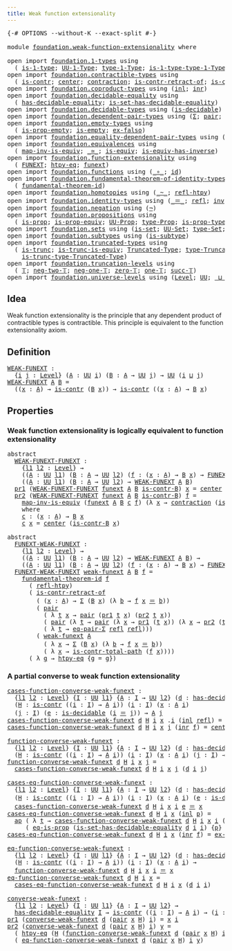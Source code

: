 ```yaml
---
title: Weak function extensionality
---
```


<pre class="Agda"><a id="54" class="Symbol">{-#</a> <a id="58" class="Keyword">OPTIONS</a> <a id="66" class="Pragma">--without-K</a> <a id="78" class="Pragma">--exact-split</a> <a id="92" class="Symbol">#-}</a>

<a id="97" class="Keyword">module</a> <a id="104" href="foundation.weak-function-extensionality.html" class="Module">foundation.weak-function-extensionality</a> <a id="144" class="Keyword">where</a>

<a id="151" class="Keyword">open</a> <a id="156" class="Keyword">import</a> <a id="163" href="foundation.1-types.html" class="Module">foundation.1-types</a> <a id="182" class="Keyword">using</a>
  <a id="190" class="Symbol">(</a> <a id="192" href="foundation-core.1-types.html#807" class="Function">is-1-type</a><a id="201" class="Symbol">;</a> <a id="203" href="foundation-core.1-types.html#873" class="Function">UU-1-Type</a><a id="212" class="Symbol">;</a> <a id="214" href="foundation-core.1-types.html#945" class="Function">type-1-Type</a><a id="225" class="Symbol">;</a> <a id="227" href="foundation-core.1-types.html#1022" class="Function">is-1-type-type-1-Type</a><a id="248" class="Symbol">)</a>
<a id="250" class="Keyword">open</a> <a id="255" class="Keyword">import</a> <a id="262" href="foundation.contractible-types.html" class="Module">foundation.contractible-types</a> <a id="292" class="Keyword">using</a>
  <a id="300" class="Symbol">(</a> <a id="302" href="foundation-core.contractible-types.html#1006" class="Function">is-contr</a><a id="310" class="Symbol">;</a> <a id="312" href="foundation-core.contractible-types.html#1098" class="Function">center</a><a id="318" class="Symbol">;</a> <a id="320" href="foundation-core.contractible-types.html#1438" class="Function">contraction</a><a id="331" class="Symbol">;</a> <a id="333" href="foundation-core.contractible-types.html#2626" class="Function">is-contr-retract-of</a><a id="352" class="Symbol">;</a> <a id="354" href="foundation-core.contractible-types.html#2046" class="Function">is-contr-total-path</a><a id="373" class="Symbol">)</a>
<a id="375" class="Keyword">open</a> <a id="380" class="Keyword">import</a> <a id="387" href="foundation.coproduct-types.html" class="Module">foundation.coproduct-types</a> <a id="414" class="Keyword">using</a> <a id="420" class="Symbol">(</a><a id="421" href="foundation.coproduct-types.html#1250" class="InductiveConstructor">inl</a><a id="424" class="Symbol">;</a> <a id="426" href="foundation.coproduct-types.html#1268" class="InductiveConstructor">inr</a><a id="429" class="Symbol">)</a>
<a id="431" class="Keyword">open</a> <a id="436" class="Keyword">import</a> <a id="443" href="foundation.decidable-equality.html" class="Module">foundation.decidable-equality</a> <a id="473" class="Keyword">using</a>
  <a id="481" class="Symbol">(</a> <a id="483" href="foundation.decidable-equality.html#1796" class="Function">has-decidable-equality</a><a id="505" class="Symbol">;</a> <a id="507" href="foundation.decidable-equality.html#6964" class="Function">is-set-has-decidable-equality</a><a id="536" class="Symbol">)</a>
<a id="538" class="Keyword">open</a> <a id="543" class="Keyword">import</a> <a id="550" href="foundation.decidable-types.html" class="Module">foundation.decidable-types</a> <a id="577" class="Keyword">using</a> <a id="583" class="Symbol">(</a><a id="584" href="foundation.decidable-types.html#1915" class="Function">is-decidable</a><a id="596" class="Symbol">)</a>
<a id="598" class="Keyword">open</a> <a id="603" class="Keyword">import</a> <a id="610" href="foundation.dependent-pair-types.html" class="Module">foundation.dependent-pair-types</a> <a id="642" class="Keyword">using</a> <a id="648" class="Symbol">(</a><a id="649" href="foundation-core.dependent-pair-types.html#515" class="Record">Σ</a><a id="650" class="Symbol">;</a> <a id="652" href="foundation-core.dependent-pair-types.html#588" class="InductiveConstructor">pair</a><a id="656" class="Symbol">;</a> <a id="658" href="foundation-core.dependent-pair-types.html#605" class="Field">pr1</a><a id="661" class="Symbol">;</a> <a id="663" href="foundation-core.dependent-pair-types.html#617" class="Field">pr2</a><a id="666" class="Symbol">)</a>
<a id="668" class="Keyword">open</a> <a id="673" class="Keyword">import</a> <a id="680" href="foundation.empty-types.html" class="Module">foundation.empty-types</a> <a id="703" class="Keyword">using</a>
  <a id="711" class="Symbol">(</a> <a id="713" href="foundation-core.empty-types.html#2377" class="Function">is-prop-empty</a><a id="726" class="Symbol">;</a> <a id="728" href="foundation-core.empty-types.html#1228" class="Function">is-empty</a><a id="736" class="Symbol">;</a> <a id="738" href="foundation-core.empty-types.html#1160" class="Function">ex-falso</a><a id="746" class="Symbol">)</a>
<a id="748" class="Keyword">open</a> <a id="753" class="Keyword">import</a> <a id="760" href="foundation.equality-dependent-pair-types.html" class="Module">foundation.equality-dependent-pair-types</a> <a id="801" class="Keyword">using</a> <a id="807" class="Symbol">(</a><a id="808" href="foundation.equality-dependent-pair-types.html#1481" class="Function">eq-pair-Σ</a><a id="817" class="Symbol">)</a>
<a id="819" class="Keyword">open</a> <a id="824" class="Keyword">import</a> <a id="831" href="foundation.equivalences.html" class="Module">foundation.equivalences</a> <a id="855" class="Keyword">using</a>
  <a id="863" class="Symbol">(</a> <a id="865" href="foundation-core.equivalences.html#4187" class="Function">map-inv-is-equiv</a><a id="881" class="Symbol">;</a> <a id="883" href="foundation-core.equivalences.html#1621" class="Function Operator">_≃_</a><a id="886" class="Symbol">;</a> <a id="888" href="foundation-core.equivalences.html#1556" class="Function">is-equiv</a><a id="896" class="Symbol">;</a> <a id="898" href="foundation-core.equivalences.html#3013" class="Function">is-equiv-has-inverse</a><a id="918" class="Symbol">)</a>
<a id="920" class="Keyword">open</a> <a id="925" class="Keyword">import</a> <a id="932" href="foundation.function-extensionality.html" class="Module">foundation.function-extensionality</a> <a id="967" class="Keyword">using</a>
  <a id="975" class="Symbol">(</a> <a id="977" href="foundation-core.function-extensionality.html#1047" class="Function">FUNEXT</a><a id="983" class="Symbol">;</a> <a id="985" href="foundation-core.function-extensionality.html#965" class="Function">htpy-eq</a><a id="992" class="Symbol">;</a> <a id="994" href="foundation-core.function-extensionality.html#1258" class="Postulate">funext</a><a id="1000" class="Symbol">)</a>
<a id="1002" class="Keyword">open</a> <a id="1007" class="Keyword">import</a> <a id="1014" href="foundation.functions.html" class="Module">foundation.functions</a> <a id="1035" class="Keyword">using</a> <a id="1041" class="Symbol">(</a><a id="1042" href="foundation-core.functions.html#420" class="Function Operator">_∘_</a><a id="1045" class="Symbol">;</a> <a id="1047" href="foundation-core.functions.html#322" class="Function">id</a><a id="1049" class="Symbol">)</a>
<a id="1051" class="Keyword">open</a> <a id="1056" class="Keyword">import</a> <a id="1063" href="foundation.fundamental-theorem-of-identity-types.html" class="Module">foundation.fundamental-theorem-of-identity-types</a> <a id="1112" class="Keyword">using</a>
  <a id="1120" class="Symbol">(</a> <a id="1122" href="foundation-core.fundamental-theorem-of-identity-types.html#1904" class="Function">fundamental-theorem-id</a><a id="1144" class="Symbol">)</a>
<a id="1146" class="Keyword">open</a> <a id="1151" class="Keyword">import</a> <a id="1158" href="foundation.homotopies.html" class="Module">foundation.homotopies</a> <a id="1180" class="Keyword">using</a> <a id="1186" class="Symbol">(</a><a id="1187" href="foundation-core.homotopies.html#627" class="Function Operator">_~_</a><a id="1190" class="Symbol">;</a> <a id="1192" href="foundation-core.homotopies.html#741" class="Function">refl-htpy</a><a id="1201" class="Symbol">)</a>
<a id="1203" class="Keyword">open</a> <a id="1208" class="Keyword">import</a> <a id="1215" href="foundation.identity-types.html" class="Module">foundation.identity-types</a> <a id="1241" class="Keyword">using</a> <a id="1247" class="Symbol">(</a><a id="1248" href="foundation-core.identity-types.html#1865" class="Function Operator">_＝_</a><a id="1251" class="Symbol">;</a> <a id="1253" href="foundation-core.identity-types.html#1820" class="InductiveConstructor">refl</a><a id="1257" class="Symbol">;</a> <a id="1259" href="foundation-core.identity-types.html#2729" class="Function">inv</a><a id="1262" class="Symbol">;</a> <a id="1264" href="foundation-core.identity-types.html#2425" class="Function Operator">_∙_</a><a id="1267" class="Symbol">;</a> <a id="1269" href="foundation-core.identity-types.html#4003" class="Function">ap</a><a id="1271" class="Symbol">)</a>
<a id="1273" class="Keyword">open</a> <a id="1278" class="Keyword">import</a> <a id="1285" href="foundation.negation.html" class="Module">foundation.negation</a> <a id="1305" class="Keyword">using</a> <a id="1311" class="Symbol">(</a><a id="1312" href="foundation-core.negation.html#465" class="Function">¬</a><a id="1313" class="Symbol">)</a>
<a id="1315" class="Keyword">open</a> <a id="1320" class="Keyword">import</a> <a id="1327" href="foundation.propositions.html" class="Module">foundation.propositions</a> <a id="1351" class="Keyword">using</a>
  <a id="1359" class="Symbol">(</a> <a id="1361" href="foundation-core.propositions.html#1309" class="Function">is-prop</a><a id="1368" class="Symbol">;</a> <a id="1370" href="foundation-core.propositions.html#4526" class="Function">is-prop-equiv</a><a id="1383" class="Symbol">;</a> <a id="1385" href="foundation-core.propositions.html#1393" class="Function">UU-Prop</a><a id="1392" class="Symbol">;</a> <a id="1394" href="foundation-core.propositions.html#1495" class="Function">type-Prop</a><a id="1403" class="Symbol">;</a> <a id="1405" href="foundation-core.propositions.html#1562" class="Function">is-prop-type-Prop</a><a id="1422" class="Symbol">;</a> <a id="1424" href="foundation-core.propositions.html#2719" class="Function">eq-is-prop</a><a id="1434" class="Symbol">)</a>
<a id="1436" class="Keyword">open</a> <a id="1441" class="Keyword">import</a> <a id="1448" href="foundation.sets.html" class="Module">foundation.sets</a> <a id="1464" class="Keyword">using</a> <a id="1470" class="Symbol">(</a><a id="1471" href="foundation-core.sets.html#1113" class="Function">is-set</a><a id="1477" class="Symbol">;</a> <a id="1479" href="foundation-core.sets.html#1190" class="Function">UU-Set</a><a id="1485" class="Symbol">;</a> <a id="1487" href="foundation-core.sets.html#1304" class="Function">type-Set</a><a id="1495" class="Symbol">;</a> <a id="1497" href="foundation-core.sets.html#1355" class="Function">is-set-type-Set</a><a id="1512" class="Symbol">)</a>
<a id="1514" class="Keyword">open</a> <a id="1519" class="Keyword">import</a> <a id="1526" href="foundation.subtypes.html" class="Module">foundation.subtypes</a> <a id="1546" class="Keyword">using</a> <a id="1552" class="Symbol">(</a><a id="1553" href="foundation-core.subtypes.html#2142" class="Function">is-subtype</a><a id="1563" class="Symbol">)</a>
<a id="1565" class="Keyword">open</a> <a id="1570" class="Keyword">import</a> <a id="1577" href="foundation.truncated-types.html" class="Module">foundation.truncated-types</a> <a id="1604" class="Keyword">using</a>
  <a id="1612" class="Symbol">(</a> <a id="1614" href="foundation-core.truncated-types.html#1741" class="Function">is-trunc</a><a id="1622" class="Symbol">;</a> <a id="1624" href="foundation-core.truncated-types.html#4146" class="Function">is-trunc-is-equiv</a><a id="1641" class="Symbol">;</a> <a id="1643" href="foundation-core.truncated-types.html#1925" class="Function">Truncated-Type</a><a id="1657" class="Symbol">;</a> <a id="1659" href="foundation-core.truncated-types.html#2060" class="Function">type-Truncated-Type</a><a id="1678" class="Symbol">;</a>
    <a id="1684" href="foundation-core.truncated-types.html#2139" class="Function">is-trunc-type-Truncated-Type</a><a id="1712" class="Symbol">)</a>
<a id="1714" class="Keyword">open</a> <a id="1719" class="Keyword">import</a> <a id="1726" href="foundation.truncation-levels.html" class="Module">foundation.truncation-levels</a> <a id="1755" class="Keyword">using</a>
  <a id="1763" class="Symbol">(</a> <a id="1765" href="foundation-core.truncation-levels.html#395" class="Datatype">𝕋</a><a id="1766" class="Symbol">;</a> <a id="1768" href="foundation-core.truncation-levels.html#416" class="InductiveConstructor">neg-two-𝕋</a><a id="1777" class="Symbol">;</a> <a id="1779" href="foundation-core.truncation-levels.html#448" class="Function">neg-one-𝕋</a><a id="1788" class="Symbol">;</a> <a id="1790" href="foundation-core.truncation-levels.html#492" class="Function">zero-𝕋</a><a id="1796" class="Symbol">;</a> <a id="1798" href="foundation-core.truncation-levels.html#530" class="Function">one-𝕋</a><a id="1803" class="Symbol">;</a> <a id="1805" href="foundation-core.truncation-levels.html#432" class="InductiveConstructor">succ-𝕋</a><a id="1811" class="Symbol">)</a>
<a id="1813" class="Keyword">open</a> <a id="1818" class="Keyword">import</a> <a id="1825" href="foundation.universe-levels.html" class="Module">foundation.universe-levels</a> <a id="1852" class="Keyword">using</a> <a id="1858" class="Symbol">(</a><a id="1859" href="Agda.Primitive.html#597" class="Postulate">Level</a><a id="1864" class="Symbol">;</a> <a id="1866" href="foundation-core.universe-levels.html#235" class="Primitive">UU</a><a id="1868" class="Symbol">;</a> <a id="1870" href="Agda.Primitive.html#810" class="Primitive Operator">_⊔_</a><a id="1873" class="Symbol">)</a>
</pre>
## Idea

Weak function extensionality is the principle that any dependent product of contractible types is contractible. This principle is equivalent to the function extensionality axiom.

## Definition

<pre class="Agda"><a id="WEAK-FUNEXT"></a><a id="2092" href="foundation.weak-function-extensionality.html#2092" class="Function">WEAK-FUNEXT</a> <a id="2104" class="Symbol">:</a>
  <a id="2108" class="Symbol">{</a><a id="2109" href="foundation.weak-function-extensionality.html#2109" class="Bound">i</a> <a id="2111" href="foundation.weak-function-extensionality.html#2111" class="Bound">j</a> <a id="2113" class="Symbol">:</a> <a id="2115" href="Agda.Primitive.html#597" class="Postulate">Level</a><a id="2120" class="Symbol">}</a> <a id="2122" class="Symbol">(</a><a id="2123" href="foundation.weak-function-extensionality.html#2123" class="Bound">A</a> <a id="2125" class="Symbol">:</a> <a id="2127" href="foundation-core.universe-levels.html#235" class="Primitive">UU</a> <a id="2130" href="foundation.weak-function-extensionality.html#2109" class="Bound">i</a><a id="2131" class="Symbol">)</a> <a id="2133" class="Symbol">(</a><a id="2134" href="foundation.weak-function-extensionality.html#2134" class="Bound">B</a> <a id="2136" class="Symbol">:</a> <a id="2138" href="foundation.weak-function-extensionality.html#2123" class="Bound">A</a> <a id="2140" class="Symbol">→</a> <a id="2142" href="foundation-core.universe-levels.html#235" class="Primitive">UU</a> <a id="2145" href="foundation.weak-function-extensionality.html#2111" class="Bound">j</a><a id="2146" class="Symbol">)</a> <a id="2148" class="Symbol">→</a> <a id="2150" href="foundation-core.universe-levels.html#235" class="Primitive">UU</a> <a id="2153" class="Symbol">(</a><a id="2154" href="foundation.weak-function-extensionality.html#2109" class="Bound">i</a> <a id="2156" href="Agda.Primitive.html#810" class="Primitive Operator">⊔</a> <a id="2158" href="foundation.weak-function-extensionality.html#2111" class="Bound">j</a><a id="2159" class="Symbol">)</a>
<a id="2161" href="foundation.weak-function-extensionality.html#2092" class="Function">WEAK-FUNEXT</a> <a id="2173" href="foundation.weak-function-extensionality.html#2173" class="Bound">A</a> <a id="2175" href="foundation.weak-function-extensionality.html#2175" class="Bound">B</a> <a id="2177" class="Symbol">=</a>
  <a id="2181" class="Symbol">((</a><a id="2183" href="foundation.weak-function-extensionality.html#2183" class="Bound">x</a> <a id="2185" class="Symbol">:</a> <a id="2187" href="foundation.weak-function-extensionality.html#2173" class="Bound">A</a><a id="2188" class="Symbol">)</a> <a id="2190" class="Symbol">→</a> <a id="2192" href="foundation-core.contractible-types.html#1006" class="Function">is-contr</a> <a id="2201" class="Symbol">(</a><a id="2202" href="foundation.weak-function-extensionality.html#2175" class="Bound">B</a> <a id="2204" href="foundation.weak-function-extensionality.html#2183" class="Bound">x</a><a id="2205" class="Symbol">))</a> <a id="2208" class="Symbol">→</a> <a id="2210" href="foundation-core.contractible-types.html#1006" class="Function">is-contr</a> <a id="2219" class="Symbol">((</a><a id="2221" href="foundation.weak-function-extensionality.html#2221" class="Bound">x</a> <a id="2223" class="Symbol">:</a> <a id="2225" href="foundation.weak-function-extensionality.html#2173" class="Bound">A</a><a id="2226" class="Symbol">)</a> <a id="2228" class="Symbol">→</a> <a id="2230" href="foundation.weak-function-extensionality.html#2175" class="Bound">B</a> <a id="2232" href="foundation.weak-function-extensionality.html#2221" class="Bound">x</a><a id="2233" class="Symbol">)</a>
</pre>
## Properties

### Weak function extensionality is logically equivalent to function extensionality

<pre class="Agda"><a id="2348" class="Keyword">abstract</a>
  <a id="WEAK-FUNEXT-FUNEXT"></a><a id="2359" href="foundation.weak-function-extensionality.html#2359" class="Function">WEAK-FUNEXT-FUNEXT</a> <a id="2378" class="Symbol">:</a>
    <a id="2384" class="Symbol">{</a><a id="2385" href="foundation.weak-function-extensionality.html#2385" class="Bound">l1</a> <a id="2388" href="foundation.weak-function-extensionality.html#2388" class="Bound">l2</a> <a id="2391" class="Symbol">:</a> <a id="2393" href="Agda.Primitive.html#597" class="Postulate">Level</a><a id="2398" class="Symbol">}</a> <a id="2400" class="Symbol">→</a>
    <a id="2406" class="Symbol">((</a><a id="2408" href="foundation.weak-function-extensionality.html#2408" class="Bound">A</a> <a id="2410" class="Symbol">:</a> <a id="2412" href="foundation-core.universe-levels.html#235" class="Primitive">UU</a> <a id="2415" href="foundation.weak-function-extensionality.html#2385" class="Bound">l1</a><a id="2417" class="Symbol">)</a> <a id="2419" class="Symbol">(</a><a id="2420" href="foundation.weak-function-extensionality.html#2420" class="Bound">B</a> <a id="2422" class="Symbol">:</a> <a id="2424" href="foundation.weak-function-extensionality.html#2408" class="Bound">A</a> <a id="2426" class="Symbol">→</a> <a id="2428" href="foundation-core.universe-levels.html#235" class="Primitive">UU</a> <a id="2431" href="foundation.weak-function-extensionality.html#2388" class="Bound">l2</a><a id="2433" class="Symbol">)</a> <a id="2435" class="Symbol">(</a><a id="2436" href="foundation.weak-function-extensionality.html#2436" class="Bound">f</a> <a id="2438" class="Symbol">:</a> <a id="2440" class="Symbol">(</a><a id="2441" href="foundation.weak-function-extensionality.html#2441" class="Bound">x</a> <a id="2443" class="Symbol">:</a> <a id="2445" href="foundation.weak-function-extensionality.html#2408" class="Bound">A</a><a id="2446" class="Symbol">)</a> <a id="2448" class="Symbol">→</a> <a id="2450" href="foundation.weak-function-extensionality.html#2420" class="Bound">B</a> <a id="2452" href="foundation.weak-function-extensionality.html#2441" class="Bound">x</a><a id="2453" class="Symbol">)</a> <a id="2455" class="Symbol">→</a> <a id="2457" href="foundation-core.function-extensionality.html#1047" class="Function">FUNEXT</a> <a id="2464" href="foundation.weak-function-extensionality.html#2436" class="Bound">f</a><a id="2465" class="Symbol">)</a> <a id="2467" class="Symbol">→</a>
    <a id="2473" class="Symbol">((</a><a id="2475" href="foundation.weak-function-extensionality.html#2475" class="Bound">A</a> <a id="2477" class="Symbol">:</a> <a id="2479" href="foundation-core.universe-levels.html#235" class="Primitive">UU</a> <a id="2482" href="foundation.weak-function-extensionality.html#2385" class="Bound">l1</a><a id="2484" class="Symbol">)</a> <a id="2486" class="Symbol">(</a><a id="2487" href="foundation.weak-function-extensionality.html#2487" class="Bound">B</a> <a id="2489" class="Symbol">:</a> <a id="2491" href="foundation.weak-function-extensionality.html#2475" class="Bound">A</a> <a id="2493" class="Symbol">→</a> <a id="2495" href="foundation-core.universe-levels.html#235" class="Primitive">UU</a> <a id="2498" href="foundation.weak-function-extensionality.html#2388" class="Bound">l2</a><a id="2500" class="Symbol">)</a> <a id="2502" class="Symbol">→</a> <a id="2504" href="foundation.weak-function-extensionality.html#2092" class="Function">WEAK-FUNEXT</a> <a id="2516" href="foundation.weak-function-extensionality.html#2475" class="Bound">A</a> <a id="2518" href="foundation.weak-function-extensionality.html#2487" class="Bound">B</a><a id="2519" class="Symbol">)</a>
  <a id="2523" href="foundation-core.dependent-pair-types.html#605" class="Field">pr1</a> <a id="2527" class="Symbol">(</a><a id="2528" href="foundation.weak-function-extensionality.html#2359" class="Function">WEAK-FUNEXT-FUNEXT</a> <a id="2547" href="foundation.weak-function-extensionality.html#2547" class="Bound">funext</a> <a id="2554" href="foundation.weak-function-extensionality.html#2554" class="Bound">A</a> <a id="2556" href="foundation.weak-function-extensionality.html#2556" class="Bound">B</a> <a id="2558" href="foundation.weak-function-extensionality.html#2558" class="Bound">is-contr-B</a><a id="2568" class="Symbol">)</a> <a id="2570" href="foundation.weak-function-extensionality.html#2570" class="Bound">x</a> <a id="2572" class="Symbol">=</a> <a id="2574" href="foundation-core.contractible-types.html#1098" class="Function">center</a> <a id="2581" class="Symbol">(</a><a id="2582" href="foundation.weak-function-extensionality.html#2558" class="Bound">is-contr-B</a> <a id="2593" href="foundation.weak-function-extensionality.html#2570" class="Bound">x</a><a id="2594" class="Symbol">)</a>
  <a id="2598" href="foundation-core.dependent-pair-types.html#617" class="Field">pr2</a> <a id="2602" class="Symbol">(</a><a id="2603" href="foundation.weak-function-extensionality.html#2359" class="Function">WEAK-FUNEXT-FUNEXT</a> <a id="2622" href="foundation.weak-function-extensionality.html#2622" class="Bound">funext</a> <a id="2629" href="foundation.weak-function-extensionality.html#2629" class="Bound">A</a> <a id="2631" href="foundation.weak-function-extensionality.html#2631" class="Bound">B</a> <a id="2633" href="foundation.weak-function-extensionality.html#2633" class="Bound">is-contr-B</a><a id="2643" class="Symbol">)</a> <a id="2645" href="foundation.weak-function-extensionality.html#2645" class="Bound">f</a> <a id="2647" class="Symbol">=</a>
    <a id="2653" href="foundation-core.equivalences.html#4187" class="Function">map-inv-is-equiv</a> <a id="2670" class="Symbol">(</a><a id="2671" href="foundation.weak-function-extensionality.html#2622" class="Bound">funext</a> <a id="2678" href="foundation.weak-function-extensionality.html#2629" class="Bound">A</a> <a id="2680" href="foundation.weak-function-extensionality.html#2631" class="Bound">B</a> <a id="2682" href="foundation.weak-function-extensionality.html#2742" class="Function">c</a> <a id="2684" href="foundation.weak-function-extensionality.html#2645" class="Bound">f</a><a id="2685" class="Symbol">)</a> <a id="2687" class="Symbol">(λ</a> <a id="2690" href="foundation.weak-function-extensionality.html#2690" class="Bound">x</a> <a id="2692" class="Symbol">→</a> <a id="2694" href="foundation-core.contractible-types.html#1438" class="Function">contraction</a> <a id="2706" class="Symbol">(</a><a id="2707" href="foundation.weak-function-extensionality.html#2633" class="Bound">is-contr-B</a> <a id="2718" href="foundation.weak-function-extensionality.html#2690" class="Bound">x</a><a id="2719" class="Symbol">)</a> <a id="2721" class="Symbol">(</a><a id="2722" href="foundation.weak-function-extensionality.html#2645" class="Bound">f</a> <a id="2724" href="foundation.weak-function-extensionality.html#2690" class="Bound">x</a><a id="2725" class="Symbol">))</a>
    <a id="2732" class="Keyword">where</a>
    <a id="2742" href="foundation.weak-function-extensionality.html#2742" class="Function">c</a> <a id="2744" class="Symbol">:</a> <a id="2746" class="Symbol">(</a><a id="2747" href="foundation.weak-function-extensionality.html#2747" class="Bound">x</a> <a id="2749" class="Symbol">:</a> <a id="2751" href="foundation.weak-function-extensionality.html#2629" class="Bound">A</a><a id="2752" class="Symbol">)</a> <a id="2754" class="Symbol">→</a> <a id="2756" href="foundation.weak-function-extensionality.html#2631" class="Bound">B</a> <a id="2758" href="foundation.weak-function-extensionality.html#2747" class="Bound">x</a>
    <a id="2764" href="foundation.weak-function-extensionality.html#2742" class="Function">c</a> <a id="2766" href="foundation.weak-function-extensionality.html#2766" class="Bound">x</a> <a id="2768" class="Symbol">=</a> <a id="2770" href="foundation-core.contractible-types.html#1098" class="Function">center</a> <a id="2777" class="Symbol">(</a><a id="2778" href="foundation.weak-function-extensionality.html#2633" class="Bound">is-contr-B</a> <a id="2789" href="foundation.weak-function-extensionality.html#2766" class="Bound">x</a><a id="2790" class="Symbol">)</a>

<a id="2793" class="Keyword">abstract</a>
  <a id="FUNEXT-WEAK-FUNEXT"></a><a id="2804" href="foundation.weak-function-extensionality.html#2804" class="Function">FUNEXT-WEAK-FUNEXT</a> <a id="2823" class="Symbol">:</a>
    <a id="2829" class="Symbol">{</a><a id="2830" href="foundation.weak-function-extensionality.html#2830" class="Bound">l1</a> <a id="2833" href="foundation.weak-function-extensionality.html#2833" class="Bound">l2</a> <a id="2836" class="Symbol">:</a> <a id="2838" href="Agda.Primitive.html#597" class="Postulate">Level</a><a id="2843" class="Symbol">}</a> <a id="2845" class="Symbol">→</a>
    <a id="2851" class="Symbol">((</a><a id="2853" href="foundation.weak-function-extensionality.html#2853" class="Bound">A</a> <a id="2855" class="Symbol">:</a> <a id="2857" href="foundation-core.universe-levels.html#235" class="Primitive">UU</a> <a id="2860" href="foundation.weak-function-extensionality.html#2830" class="Bound">l1</a><a id="2862" class="Symbol">)</a> <a id="2864" class="Symbol">(</a><a id="2865" href="foundation.weak-function-extensionality.html#2865" class="Bound">B</a> <a id="2867" class="Symbol">:</a> <a id="2869" href="foundation.weak-function-extensionality.html#2853" class="Bound">A</a> <a id="2871" class="Symbol">→</a> <a id="2873" href="foundation-core.universe-levels.html#235" class="Primitive">UU</a> <a id="2876" href="foundation.weak-function-extensionality.html#2833" class="Bound">l2</a><a id="2878" class="Symbol">)</a> <a id="2880" class="Symbol">→</a> <a id="2882" href="foundation.weak-function-extensionality.html#2092" class="Function">WEAK-FUNEXT</a> <a id="2894" href="foundation.weak-function-extensionality.html#2853" class="Bound">A</a> <a id="2896" href="foundation.weak-function-extensionality.html#2865" class="Bound">B</a><a id="2897" class="Symbol">)</a> <a id="2899" class="Symbol">→</a>
    <a id="2905" class="Symbol">((</a><a id="2907" href="foundation.weak-function-extensionality.html#2907" class="Bound">A</a> <a id="2909" class="Symbol">:</a> <a id="2911" href="foundation-core.universe-levels.html#235" class="Primitive">UU</a> <a id="2914" href="foundation.weak-function-extensionality.html#2830" class="Bound">l1</a><a id="2916" class="Symbol">)</a> <a id="2918" class="Symbol">(</a><a id="2919" href="foundation.weak-function-extensionality.html#2919" class="Bound">B</a> <a id="2921" class="Symbol">:</a> <a id="2923" href="foundation.weak-function-extensionality.html#2907" class="Bound">A</a> <a id="2925" class="Symbol">→</a> <a id="2927" href="foundation-core.universe-levels.html#235" class="Primitive">UU</a> <a id="2930" href="foundation.weak-function-extensionality.html#2833" class="Bound">l2</a><a id="2932" class="Symbol">)</a> <a id="2934" class="Symbol">(</a><a id="2935" href="foundation.weak-function-extensionality.html#2935" class="Bound">f</a> <a id="2937" class="Symbol">:</a> <a id="2939" class="Symbol">(</a><a id="2940" href="foundation.weak-function-extensionality.html#2940" class="Bound">x</a> <a id="2942" class="Symbol">:</a> <a id="2944" href="foundation.weak-function-extensionality.html#2907" class="Bound">A</a><a id="2945" class="Symbol">)</a> <a id="2947" class="Symbol">→</a> <a id="2949" href="foundation.weak-function-extensionality.html#2919" class="Bound">B</a> <a id="2951" href="foundation.weak-function-extensionality.html#2940" class="Bound">x</a><a id="2952" class="Symbol">)</a> <a id="2954" class="Symbol">→</a> <a id="2956" href="foundation-core.function-extensionality.html#1047" class="Function">FUNEXT</a> <a id="2963" href="foundation.weak-function-extensionality.html#2935" class="Bound">f</a><a id="2964" class="Symbol">)</a>
  <a id="2968" href="foundation.weak-function-extensionality.html#2804" class="Function">FUNEXT-WEAK-FUNEXT</a> <a id="2987" href="foundation.weak-function-extensionality.html#2987" class="Bound">weak-funext</a> <a id="2999" href="foundation.weak-function-extensionality.html#2999" class="Bound">A</a> <a id="3001" href="foundation.weak-function-extensionality.html#3001" class="Bound">B</a> <a id="3003" href="foundation.weak-function-extensionality.html#3003" class="Bound">f</a> <a id="3005" class="Symbol">=</a>
    <a id="3011" href="foundation-core.fundamental-theorem-of-identity-types.html#1904" class="Function">fundamental-theorem-id</a> <a id="3034" href="foundation.weak-function-extensionality.html#3003" class="Bound">f</a>
      <a id="3042" class="Symbol">(</a> <a id="3044" href="foundation-core.homotopies.html#741" class="Function">refl-htpy</a><a id="3053" class="Symbol">)</a>
      <a id="3061" class="Symbol">(</a> <a id="3063" href="foundation-core.contractible-types.html#2626" class="Function">is-contr-retract-of</a>
        <a id="3091" class="Symbol">(</a> <a id="3093" class="Symbol">(</a><a id="3094" href="foundation.weak-function-extensionality.html#3094" class="Bound">x</a> <a id="3096" class="Symbol">:</a> <a id="3098" href="foundation.weak-function-extensionality.html#2999" class="Bound">A</a><a id="3099" class="Symbol">)</a> <a id="3101" class="Symbol">→</a> <a id="3103" href="foundation-core.dependent-pair-types.html#515" class="Record">Σ</a> <a id="3105" class="Symbol">(</a><a id="3106" href="foundation.weak-function-extensionality.html#3001" class="Bound">B</a> <a id="3108" href="foundation.weak-function-extensionality.html#3094" class="Bound">x</a><a id="3109" class="Symbol">)</a> <a id="3111" class="Symbol">(λ</a> <a id="3114" href="foundation.weak-function-extensionality.html#3114" class="Bound">b</a> <a id="3116" class="Symbol">→</a> <a id="3118" href="foundation.weak-function-extensionality.html#3003" class="Bound">f</a> <a id="3120" href="foundation.weak-function-extensionality.html#3094" class="Bound">x</a> <a id="3122" href="foundation-core.identity-types.html#1865" class="Function Operator">＝</a> <a id="3124" href="foundation.weak-function-extensionality.html#3114" class="Bound">b</a><a id="3125" class="Symbol">))</a>
        <a id="3136" class="Symbol">(</a> <a id="3138" href="foundation-core.dependent-pair-types.html#588" class="InductiveConstructor">pair</a>
          <a id="3153" class="Symbol">(</a> <a id="3155" class="Symbol">λ</a> <a id="3157" href="foundation.weak-function-extensionality.html#3157" class="Bound">t</a> <a id="3159" href="foundation.weak-function-extensionality.html#3159" class="Bound">x</a> <a id="3161" class="Symbol">→</a> <a id="3163" href="foundation-core.dependent-pair-types.html#588" class="InductiveConstructor">pair</a> <a id="3168" class="Symbol">(</a><a id="3169" href="foundation-core.dependent-pair-types.html#605" class="Field">pr1</a> <a id="3173" href="foundation.weak-function-extensionality.html#3157" class="Bound">t</a> <a id="3175" href="foundation.weak-function-extensionality.html#3159" class="Bound">x</a><a id="3176" class="Symbol">)</a> <a id="3178" class="Symbol">(</a><a id="3179" href="foundation-core.dependent-pair-types.html#617" class="Field">pr2</a> <a id="3183" href="foundation.weak-function-extensionality.html#3157" class="Bound">t</a> <a id="3185" href="foundation.weak-function-extensionality.html#3159" class="Bound">x</a><a id="3186" class="Symbol">))</a>
          <a id="3199" class="Symbol">(</a> <a id="3201" href="foundation-core.dependent-pair-types.html#588" class="InductiveConstructor">pair</a> <a id="3206" class="Symbol">(λ</a> <a id="3209" href="foundation.weak-function-extensionality.html#3209" class="Bound">t</a> <a id="3211" class="Symbol">→</a> <a id="3213" href="foundation-core.dependent-pair-types.html#588" class="InductiveConstructor">pair</a> <a id="3218" class="Symbol">(λ</a> <a id="3221" href="foundation.weak-function-extensionality.html#3221" class="Bound">x</a> <a id="3223" class="Symbol">→</a> <a id="3225" href="foundation-core.dependent-pair-types.html#605" class="Field">pr1</a> <a id="3229" class="Symbol">(</a><a id="3230" href="foundation.weak-function-extensionality.html#3209" class="Bound">t</a> <a id="3232" href="foundation.weak-function-extensionality.html#3221" class="Bound">x</a><a id="3233" class="Symbol">))</a> <a id="3236" class="Symbol">(λ</a> <a id="3239" href="foundation.weak-function-extensionality.html#3239" class="Bound">x</a> <a id="3241" class="Symbol">→</a> <a id="3243" href="foundation-core.dependent-pair-types.html#617" class="Field">pr2</a> <a id="3247" class="Symbol">(</a><a id="3248" href="foundation.weak-function-extensionality.html#3209" class="Bound">t</a> <a id="3250" href="foundation.weak-function-extensionality.html#3239" class="Bound">x</a><a id="3251" class="Symbol">)))</a>
          <a id="3265" class="Symbol">(</a> <a id="3267" class="Symbol">λ</a> <a id="3269" href="foundation.weak-function-extensionality.html#3269" class="Bound">t</a> <a id="3271" class="Symbol">→</a> <a id="3273" href="foundation.equality-dependent-pair-types.html#1481" class="Function">eq-pair-Σ</a> <a id="3283" href="foundation-core.identity-types.html#1820" class="InductiveConstructor">refl</a> <a id="3288" href="foundation-core.identity-types.html#1820" class="InductiveConstructor">refl</a><a id="3292" class="Symbol">)))</a>
        <a id="3304" class="Symbol">(</a> <a id="3306" href="foundation.weak-function-extensionality.html#2987" class="Bound">weak-funext</a> <a id="3318" href="foundation.weak-function-extensionality.html#2999" class="Bound">A</a>
          <a id="3330" class="Symbol">(</a> <a id="3332" class="Symbol">λ</a> <a id="3334" href="foundation.weak-function-extensionality.html#3334" class="Bound">x</a> <a id="3336" class="Symbol">→</a> <a id="3338" href="foundation-core.dependent-pair-types.html#515" class="Record">Σ</a> <a id="3340" class="Symbol">(</a><a id="3341" href="foundation.weak-function-extensionality.html#3001" class="Bound">B</a> <a id="3343" href="foundation.weak-function-extensionality.html#3334" class="Bound">x</a><a id="3344" class="Symbol">)</a> <a id="3346" class="Symbol">(λ</a> <a id="3349" href="foundation.weak-function-extensionality.html#3349" class="Bound">b</a> <a id="3351" class="Symbol">→</a> <a id="3353" href="foundation.weak-function-extensionality.html#3003" class="Bound">f</a> <a id="3355" href="foundation.weak-function-extensionality.html#3334" class="Bound">x</a> <a id="3357" href="foundation-core.identity-types.html#1865" class="Function Operator">＝</a> <a id="3359" href="foundation.weak-function-extensionality.html#3349" class="Bound">b</a><a id="3360" class="Symbol">))</a>
          <a id="3373" class="Symbol">(</a> <a id="3375" class="Symbol">λ</a> <a id="3377" href="foundation.weak-function-extensionality.html#3377" class="Bound">x</a> <a id="3379" class="Symbol">→</a> <a id="3381" href="foundation-core.contractible-types.html#2046" class="Function">is-contr-total-path</a> <a id="3401" class="Symbol">(</a><a id="3402" href="foundation.weak-function-extensionality.html#3003" class="Bound">f</a> <a id="3404" href="foundation.weak-function-extensionality.html#3377" class="Bound">x</a><a id="3405" class="Symbol">))))</a>
      <a id="3416" class="Symbol">(</a> <a id="3418" class="Symbol">λ</a> <a id="3420" href="foundation.weak-function-extensionality.html#3420" class="Bound">g</a> <a id="3422" class="Symbol">→</a> <a id="3424" href="foundation-core.function-extensionality.html#965" class="Function">htpy-eq</a> <a id="3432" class="Symbol">{</a><a id="3433" class="Argument">g</a> <a id="3435" class="Symbol">=</a> <a id="3437" href="foundation.weak-function-extensionality.html#3420" class="Bound">g</a><a id="3438" class="Symbol">})</a>
</pre>
### A partial converse to weak function extensionality

<pre class="Agda"><a id="cases-function-converse-weak-funext"></a><a id="3510" href="foundation.weak-function-extensionality.html#3510" class="Function">cases-function-converse-weak-funext</a> <a id="3546" class="Symbol">:</a>
  <a id="3550" class="Symbol">{</a><a id="3551" href="foundation.weak-function-extensionality.html#3551" class="Bound">l1</a> <a id="3554" href="foundation.weak-function-extensionality.html#3554" class="Bound">l2</a> <a id="3557" class="Symbol">:</a> <a id="3559" href="Agda.Primitive.html#597" class="Postulate">Level</a><a id="3564" class="Symbol">}</a> <a id="3566" class="Symbol">{</a><a id="3567" href="foundation.weak-function-extensionality.html#3567" class="Bound">I</a> <a id="3569" class="Symbol">:</a> <a id="3571" href="foundation-core.universe-levels.html#235" class="Primitive">UU</a> <a id="3574" href="foundation.weak-function-extensionality.html#3551" class="Bound">l1</a><a id="3576" class="Symbol">}</a> <a id="3578" class="Symbol">{</a><a id="3579" href="foundation.weak-function-extensionality.html#3579" class="Bound">A</a> <a id="3581" class="Symbol">:</a> <a id="3583" href="foundation.weak-function-extensionality.html#3567" class="Bound">I</a> <a id="3585" class="Symbol">→</a> <a id="3587" href="foundation-core.universe-levels.html#235" class="Primitive">UU</a> <a id="3590" href="foundation.weak-function-extensionality.html#3554" class="Bound">l2</a><a id="3592" class="Symbol">}</a> <a id="3594" class="Symbol">(</a><a id="3595" href="foundation.weak-function-extensionality.html#3595" class="Bound">d</a> <a id="3597" class="Symbol">:</a> <a id="3599" href="foundation.decidable-equality.html#1796" class="Function">has-decidable-equality</a> <a id="3622" href="foundation.weak-function-extensionality.html#3567" class="Bound">I</a><a id="3623" class="Symbol">)</a>
  <a id="3627" class="Symbol">(</a><a id="3628" href="foundation.weak-function-extensionality.html#3628" class="Bound">H</a> <a id="3630" class="Symbol">:</a> <a id="3632" href="foundation-core.contractible-types.html#1006" class="Function">is-contr</a> <a id="3641" class="Symbol">((</a><a id="3643" href="foundation.weak-function-extensionality.html#3643" class="Bound">i</a> <a id="3645" class="Symbol">:</a> <a id="3647" href="foundation.weak-function-extensionality.html#3567" class="Bound">I</a><a id="3648" class="Symbol">)</a> <a id="3650" class="Symbol">→</a> <a id="3652" href="foundation.weak-function-extensionality.html#3579" class="Bound">A</a> <a id="3654" href="foundation.weak-function-extensionality.html#3643" class="Bound">i</a><a id="3655" class="Symbol">))</a> <a id="3658" class="Symbol">(</a><a id="3659" href="foundation.weak-function-extensionality.html#3659" class="Bound">i</a> <a id="3661" class="Symbol">:</a> <a id="3663" href="foundation.weak-function-extensionality.html#3567" class="Bound">I</a><a id="3664" class="Symbol">)</a> <a id="3666" class="Symbol">(</a><a id="3667" href="foundation.weak-function-extensionality.html#3667" class="Bound">x</a> <a id="3669" class="Symbol">:</a> <a id="3671" href="foundation.weak-function-extensionality.html#3579" class="Bound">A</a> <a id="3673" href="foundation.weak-function-extensionality.html#3659" class="Bound">i</a><a id="3674" class="Symbol">)</a>
  <a id="3678" class="Symbol">(</a><a id="3679" href="foundation.weak-function-extensionality.html#3679" class="Bound">j</a> <a id="3681" class="Symbol">:</a> <a id="3683" href="foundation.weak-function-extensionality.html#3567" class="Bound">I</a><a id="3684" class="Symbol">)</a> <a id="3686" class="Symbol">(</a><a id="3687" href="foundation.weak-function-extensionality.html#3687" class="Bound">e</a> <a id="3689" class="Symbol">:</a> <a id="3691" href="foundation.decidable-types.html#1915" class="Function">is-decidable</a> <a id="3704" class="Symbol">(</a><a id="3705" href="foundation.weak-function-extensionality.html#3659" class="Bound">i</a> <a id="3707" href="foundation-core.identity-types.html#1865" class="Function Operator">＝</a> <a id="3709" href="foundation.weak-function-extensionality.html#3679" class="Bound">j</a><a id="3710" class="Symbol">))</a> <a id="3713" class="Symbol">→</a> <a id="3715" href="foundation.weak-function-extensionality.html#3579" class="Bound">A</a> <a id="3717" href="foundation.weak-function-extensionality.html#3679" class="Bound">j</a>
<a id="3719" href="foundation.weak-function-extensionality.html#3510" class="Function">cases-function-converse-weak-funext</a> <a id="3755" href="foundation.weak-function-extensionality.html#3755" class="Bound">d</a> <a id="3757" href="foundation.weak-function-extensionality.html#3757" class="Bound">H</a> <a id="3759" href="foundation.weak-function-extensionality.html#3759" class="Bound">i</a> <a id="3761" href="foundation.weak-function-extensionality.html#3761" class="Bound">x</a> <a id="3763" class="DottedPattern Symbol">.</a><a id="3764" href="foundation.weak-function-extensionality.html#3759" class="DottedPattern Bound">i</a> <a id="3766" class="Symbol">(</a><a id="3767" href="foundation.coproduct-types.html#1250" class="InductiveConstructor">inl</a> <a id="3771" href="foundation-core.identity-types.html#1820" class="InductiveConstructor">refl</a><a id="3775" class="Symbol">)</a> <a id="3777" class="Symbol">=</a> <a id="3779" href="foundation.weak-function-extensionality.html#3761" class="Bound">x</a>
<a id="3781" href="foundation.weak-function-extensionality.html#3510" class="Function">cases-function-converse-weak-funext</a> <a id="3817" href="foundation.weak-function-extensionality.html#3817" class="Bound">d</a> <a id="3819" href="foundation.weak-function-extensionality.html#3819" class="Bound">H</a> <a id="3821" href="foundation.weak-function-extensionality.html#3821" class="Bound">i</a> <a id="3823" href="foundation.weak-function-extensionality.html#3823" class="Bound">x</a> <a id="3825" href="foundation.weak-function-extensionality.html#3825" class="Bound">j</a> <a id="3827" class="Symbol">(</a><a id="3828" href="foundation.coproduct-types.html#1268" class="InductiveConstructor">inr</a> <a id="3832" href="foundation.weak-function-extensionality.html#3832" class="Bound">f</a><a id="3833" class="Symbol">)</a> <a id="3835" class="Symbol">=</a> <a id="3837" href="foundation-core.contractible-types.html#1098" class="Function">center</a> <a id="3844" href="foundation.weak-function-extensionality.html#3819" class="Bound">H</a> <a id="3846" href="foundation.weak-function-extensionality.html#3825" class="Bound">j</a>

<a id="function-converse-weak-funext"></a><a id="3849" href="foundation.weak-function-extensionality.html#3849" class="Function">function-converse-weak-funext</a> <a id="3879" class="Symbol">:</a>
  <a id="3883" class="Symbol">{</a><a id="3884" href="foundation.weak-function-extensionality.html#3884" class="Bound">l1</a> <a id="3887" href="foundation.weak-function-extensionality.html#3887" class="Bound">l2</a> <a id="3890" class="Symbol">:</a> <a id="3892" href="Agda.Primitive.html#597" class="Postulate">Level</a><a id="3897" class="Symbol">}</a> <a id="3899" class="Symbol">{</a><a id="3900" href="foundation.weak-function-extensionality.html#3900" class="Bound">I</a> <a id="3902" class="Symbol">:</a> <a id="3904" href="foundation-core.universe-levels.html#235" class="Primitive">UU</a> <a id="3907" href="foundation.weak-function-extensionality.html#3884" class="Bound">l1</a><a id="3909" class="Symbol">}</a> <a id="3911" class="Symbol">{</a><a id="3912" href="foundation.weak-function-extensionality.html#3912" class="Bound">A</a> <a id="3914" class="Symbol">:</a> <a id="3916" href="foundation.weak-function-extensionality.html#3900" class="Bound">I</a> <a id="3918" class="Symbol">→</a> <a id="3920" href="foundation-core.universe-levels.html#235" class="Primitive">UU</a> <a id="3923" href="foundation.weak-function-extensionality.html#3887" class="Bound">l2</a><a id="3925" class="Symbol">}</a> <a id="3927" class="Symbol">(</a><a id="3928" href="foundation.weak-function-extensionality.html#3928" class="Bound">d</a> <a id="3930" class="Symbol">:</a> <a id="3932" href="foundation.decidable-equality.html#1796" class="Function">has-decidable-equality</a> <a id="3955" href="foundation.weak-function-extensionality.html#3900" class="Bound">I</a><a id="3956" class="Symbol">)</a>
  <a id="3960" class="Symbol">(</a><a id="3961" href="foundation.weak-function-extensionality.html#3961" class="Bound">H</a> <a id="3963" class="Symbol">:</a> <a id="3965" href="foundation-core.contractible-types.html#1006" class="Function">is-contr</a> <a id="3974" class="Symbol">((</a><a id="3976" href="foundation.weak-function-extensionality.html#3976" class="Bound">i</a> <a id="3978" class="Symbol">:</a> <a id="3980" href="foundation.weak-function-extensionality.html#3900" class="Bound">I</a><a id="3981" class="Symbol">)</a> <a id="3983" class="Symbol">→</a> <a id="3985" href="foundation.weak-function-extensionality.html#3912" class="Bound">A</a> <a id="3987" href="foundation.weak-function-extensionality.html#3976" class="Bound">i</a><a id="3988" class="Symbol">))</a> <a id="3991" class="Symbol">(</a><a id="3992" href="foundation.weak-function-extensionality.html#3992" class="Bound">i</a> <a id="3994" class="Symbol">:</a> <a id="3996" href="foundation.weak-function-extensionality.html#3900" class="Bound">I</a><a id="3997" class="Symbol">)</a> <a id="3999" class="Symbol">(</a><a id="4000" href="foundation.weak-function-extensionality.html#4000" class="Bound">x</a> <a id="4002" class="Symbol">:</a> <a id="4004" href="foundation.weak-function-extensionality.html#3912" class="Bound">A</a> <a id="4006" href="foundation.weak-function-extensionality.html#3992" class="Bound">i</a><a id="4007" class="Symbol">)</a> <a id="4009" class="Symbol">(</a><a id="4010" href="foundation.weak-function-extensionality.html#4010" class="Bound">j</a> <a id="4012" class="Symbol">:</a> <a id="4014" href="foundation.weak-function-extensionality.html#3900" class="Bound">I</a><a id="4015" class="Symbol">)</a> <a id="4017" class="Symbol">→</a> <a id="4019" href="foundation.weak-function-extensionality.html#3912" class="Bound">A</a> <a id="4021" href="foundation.weak-function-extensionality.html#4010" class="Bound">j</a>
<a id="4023" href="foundation.weak-function-extensionality.html#3849" class="Function">function-converse-weak-funext</a> <a id="4053" href="foundation.weak-function-extensionality.html#4053" class="Bound">d</a> <a id="4055" href="foundation.weak-function-extensionality.html#4055" class="Bound">H</a> <a id="4057" href="foundation.weak-function-extensionality.html#4057" class="Bound">i</a> <a id="4059" href="foundation.weak-function-extensionality.html#4059" class="Bound">x</a> <a id="4061" href="foundation.weak-function-extensionality.html#4061" class="Bound">j</a> <a id="4063" class="Symbol">=</a>
  <a id="4067" href="foundation.weak-function-extensionality.html#3510" class="Function">cases-function-converse-weak-funext</a> <a id="4103" href="foundation.weak-function-extensionality.html#4053" class="Bound">d</a> <a id="4105" href="foundation.weak-function-extensionality.html#4055" class="Bound">H</a> <a id="4107" href="foundation.weak-function-extensionality.html#4057" class="Bound">i</a> <a id="4109" href="foundation.weak-function-extensionality.html#4059" class="Bound">x</a> <a id="4111" href="foundation.weak-function-extensionality.html#4061" class="Bound">j</a> <a id="4113" class="Symbol">(</a><a id="4114" href="foundation.weak-function-extensionality.html#4053" class="Bound">d</a> <a id="4116" href="foundation.weak-function-extensionality.html#4057" class="Bound">i</a> <a id="4118" href="foundation.weak-function-extensionality.html#4061" class="Bound">j</a><a id="4119" class="Symbol">)</a>

<a id="cases-eq-function-converse-weak-funext"></a><a id="4122" href="foundation.weak-function-extensionality.html#4122" class="Function">cases-eq-function-converse-weak-funext</a> <a id="4161" class="Symbol">:</a>
  <a id="4165" class="Symbol">{</a><a id="4166" href="foundation.weak-function-extensionality.html#4166" class="Bound">l1</a> <a id="4169" href="foundation.weak-function-extensionality.html#4169" class="Bound">l2</a> <a id="4172" class="Symbol">:</a> <a id="4174" href="Agda.Primitive.html#597" class="Postulate">Level</a><a id="4179" class="Symbol">}</a> <a id="4181" class="Symbol">{</a><a id="4182" href="foundation.weak-function-extensionality.html#4182" class="Bound">I</a> <a id="4184" class="Symbol">:</a> <a id="4186" href="foundation-core.universe-levels.html#235" class="Primitive">UU</a> <a id="4189" href="foundation.weak-function-extensionality.html#4166" class="Bound">l1</a><a id="4191" class="Symbol">}</a> <a id="4193" class="Symbol">{</a><a id="4194" href="foundation.weak-function-extensionality.html#4194" class="Bound">A</a> <a id="4196" class="Symbol">:</a> <a id="4198" href="foundation.weak-function-extensionality.html#4182" class="Bound">I</a> <a id="4200" class="Symbol">→</a> <a id="4202" href="foundation-core.universe-levels.html#235" class="Primitive">UU</a> <a id="4205" href="foundation.weak-function-extensionality.html#4169" class="Bound">l2</a><a id="4207" class="Symbol">}</a> <a id="4209" class="Symbol">(</a><a id="4210" href="foundation.weak-function-extensionality.html#4210" class="Bound">d</a> <a id="4212" class="Symbol">:</a> <a id="4214" href="foundation.decidable-equality.html#1796" class="Function">has-decidable-equality</a> <a id="4237" href="foundation.weak-function-extensionality.html#4182" class="Bound">I</a><a id="4238" class="Symbol">)</a>
  <a id="4242" class="Symbol">(</a><a id="4243" href="foundation.weak-function-extensionality.html#4243" class="Bound">H</a> <a id="4245" class="Symbol">:</a> <a id="4247" href="foundation-core.contractible-types.html#1006" class="Function">is-contr</a> <a id="4256" class="Symbol">((</a><a id="4258" href="foundation.weak-function-extensionality.html#4258" class="Bound">i</a> <a id="4260" class="Symbol">:</a> <a id="4262" href="foundation.weak-function-extensionality.html#4182" class="Bound">I</a><a id="4263" class="Symbol">)</a> <a id="4265" class="Symbol">→</a> <a id="4267" href="foundation.weak-function-extensionality.html#4194" class="Bound">A</a> <a id="4269" href="foundation.weak-function-extensionality.html#4258" class="Bound">i</a><a id="4270" class="Symbol">))</a> <a id="4273" class="Symbol">(</a><a id="4274" href="foundation.weak-function-extensionality.html#4274" class="Bound">i</a> <a id="4276" class="Symbol">:</a> <a id="4278" href="foundation.weak-function-extensionality.html#4182" class="Bound">I</a><a id="4279" class="Symbol">)</a> <a id="4281" class="Symbol">(</a><a id="4282" href="foundation.weak-function-extensionality.html#4282" class="Bound">x</a> <a id="4284" class="Symbol">:</a> <a id="4286" href="foundation.weak-function-extensionality.html#4194" class="Bound">A</a> <a id="4288" href="foundation.weak-function-extensionality.html#4274" class="Bound">i</a><a id="4289" class="Symbol">)</a> <a id="4291" class="Symbol">(</a><a id="4292" href="foundation.weak-function-extensionality.html#4292" class="Bound">e</a> <a id="4294" class="Symbol">:</a> <a id="4296" href="foundation.decidable-types.html#1915" class="Function">is-decidable</a> <a id="4309" class="Symbol">(</a><a id="4310" href="foundation.weak-function-extensionality.html#4274" class="Bound">i</a> <a id="4312" href="foundation-core.identity-types.html#1865" class="Function Operator">＝</a> <a id="4314" href="foundation.weak-function-extensionality.html#4274" class="Bound">i</a><a id="4315" class="Symbol">))</a> <a id="4318" class="Symbol">→</a>
  <a id="4322" href="foundation.weak-function-extensionality.html#3510" class="Function">cases-function-converse-weak-funext</a> <a id="4358" href="foundation.weak-function-extensionality.html#4210" class="Bound">d</a> <a id="4360" href="foundation.weak-function-extensionality.html#4243" class="Bound">H</a> <a id="4362" href="foundation.weak-function-extensionality.html#4274" class="Bound">i</a> <a id="4364" href="foundation.weak-function-extensionality.html#4282" class="Bound">x</a> <a id="4366" href="foundation.weak-function-extensionality.html#4274" class="Bound">i</a> <a id="4368" href="foundation.weak-function-extensionality.html#4292" class="Bound">e</a> <a id="4370" href="foundation-core.identity-types.html#1865" class="Function Operator">＝</a> <a id="4372" href="foundation.weak-function-extensionality.html#4282" class="Bound">x</a>
<a id="4374" href="foundation.weak-function-extensionality.html#4122" class="Function">cases-eq-function-converse-weak-funext</a> <a id="4413" href="foundation.weak-function-extensionality.html#4413" class="Bound">d</a> <a id="4415" href="foundation.weak-function-extensionality.html#4415" class="Bound">H</a> <a id="4417" href="foundation.weak-function-extensionality.html#4417" class="Bound">i</a> <a id="4419" href="foundation.weak-function-extensionality.html#4419" class="Bound">x</a> <a id="4421" class="Symbol">(</a><a id="4422" href="foundation.coproduct-types.html#1250" class="InductiveConstructor">inl</a> <a id="4426" href="foundation.weak-function-extensionality.html#4426" class="Bound">p</a><a id="4427" class="Symbol">)</a> <a id="4429" class="Symbol">=</a>
  <a id="4433" href="foundation-core.identity-types.html#4003" class="Function">ap</a> <a id="4436" class="Symbol">(</a> <a id="4438" class="Symbol">λ</a> <a id="4440" href="foundation.weak-function-extensionality.html#4440" class="Bound">t</a> <a id="4442" class="Symbol">→</a> <a id="4444" href="foundation.weak-function-extensionality.html#3510" class="Function">cases-function-converse-weak-funext</a> <a id="4480" href="foundation.weak-function-extensionality.html#4413" class="Bound">d</a> <a id="4482" href="foundation.weak-function-extensionality.html#4415" class="Bound">H</a> <a id="4484" href="foundation.weak-function-extensionality.html#4417" class="Bound">i</a> <a id="4486" href="foundation.weak-function-extensionality.html#4419" class="Bound">x</a> <a id="4488" href="foundation.weak-function-extensionality.html#4417" class="Bound">i</a> <a id="4490" class="Symbol">(</a><a id="4491" href="foundation.coproduct-types.html#1250" class="InductiveConstructor">inl</a> <a id="4495" href="foundation.weak-function-extensionality.html#4440" class="Bound">t</a><a id="4496" class="Symbol">))</a>
     <a id="4504" class="Symbol">(</a> <a id="4506" href="foundation-core.propositions.html#2719" class="Function">eq-is-prop</a> <a id="4517" class="Symbol">(</a><a id="4518" href="foundation.decidable-equality.html#6964" class="Function">is-set-has-decidable-equality</a> <a id="4548" href="foundation.weak-function-extensionality.html#4413" class="Bound">d</a> <a id="4550" href="foundation.weak-function-extensionality.html#4417" class="Bound">i</a> <a id="4552" href="foundation.weak-function-extensionality.html#4417" class="Bound">i</a><a id="4553" class="Symbol">)</a> <a id="4555" class="Symbol">{</a><a id="4556" href="foundation.weak-function-extensionality.html#4426" class="Bound">p</a><a id="4557" class="Symbol">}</a> <a id="4559" class="Symbol">{</a><a id="4560" href="foundation-core.identity-types.html#1820" class="InductiveConstructor">refl</a><a id="4564" class="Symbol">})</a>
<a id="4567" href="foundation.weak-function-extensionality.html#4122" class="Function">cases-eq-function-converse-weak-funext</a> <a id="4606" href="foundation.weak-function-extensionality.html#4606" class="Bound">d</a> <a id="4608" href="foundation.weak-function-extensionality.html#4608" class="Bound">H</a> <a id="4610" href="foundation.weak-function-extensionality.html#4610" class="Bound">i</a> <a id="4612" href="foundation.weak-function-extensionality.html#4612" class="Bound">x</a> <a id="4614" class="Symbol">(</a><a id="4615" href="foundation.coproduct-types.html#1268" class="InductiveConstructor">inr</a> <a id="4619" href="foundation.weak-function-extensionality.html#4619" class="Bound">f</a><a id="4620" class="Symbol">)</a> <a id="4622" class="Symbol">=</a> <a id="4624" href="foundation-core.empty-types.html#1160" class="Function">ex-falso</a> <a id="4633" class="Symbol">(</a><a id="4634" href="foundation.weak-function-extensionality.html#4619" class="Bound">f</a> <a id="4636" href="foundation-core.identity-types.html#1820" class="InductiveConstructor">refl</a><a id="4640" class="Symbol">)</a>

<a id="eq-function-converse-weak-funext"></a><a id="4643" href="foundation.weak-function-extensionality.html#4643" class="Function">eq-function-converse-weak-funext</a> <a id="4676" class="Symbol">:</a>
  <a id="4680" class="Symbol">{</a><a id="4681" href="foundation.weak-function-extensionality.html#4681" class="Bound">l1</a> <a id="4684" href="foundation.weak-function-extensionality.html#4684" class="Bound">l2</a> <a id="4687" class="Symbol">:</a> <a id="4689" href="Agda.Primitive.html#597" class="Postulate">Level</a><a id="4694" class="Symbol">}</a> <a id="4696" class="Symbol">{</a><a id="4697" href="foundation.weak-function-extensionality.html#4697" class="Bound">I</a> <a id="4699" class="Symbol">:</a> <a id="4701" href="foundation-core.universe-levels.html#235" class="Primitive">UU</a> <a id="4704" href="foundation.weak-function-extensionality.html#4681" class="Bound">l1</a><a id="4706" class="Symbol">}</a> <a id="4708" class="Symbol">{</a><a id="4709" href="foundation.weak-function-extensionality.html#4709" class="Bound">A</a> <a id="4711" class="Symbol">:</a> <a id="4713" href="foundation.weak-function-extensionality.html#4697" class="Bound">I</a> <a id="4715" class="Symbol">→</a> <a id="4717" href="foundation-core.universe-levels.html#235" class="Primitive">UU</a> <a id="4720" href="foundation.weak-function-extensionality.html#4684" class="Bound">l2</a><a id="4722" class="Symbol">}</a> <a id="4724" class="Symbol">(</a><a id="4725" href="foundation.weak-function-extensionality.html#4725" class="Bound">d</a> <a id="4727" class="Symbol">:</a> <a id="4729" href="foundation.decidable-equality.html#1796" class="Function">has-decidable-equality</a> <a id="4752" href="foundation.weak-function-extensionality.html#4697" class="Bound">I</a><a id="4753" class="Symbol">)</a>
  <a id="4757" class="Symbol">(</a><a id="4758" href="foundation.weak-function-extensionality.html#4758" class="Bound">H</a> <a id="4760" class="Symbol">:</a> <a id="4762" href="foundation-core.contractible-types.html#1006" class="Function">is-contr</a> <a id="4771" class="Symbol">((</a><a id="4773" href="foundation.weak-function-extensionality.html#4773" class="Bound">i</a> <a id="4775" class="Symbol">:</a> <a id="4777" href="foundation.weak-function-extensionality.html#4697" class="Bound">I</a><a id="4778" class="Symbol">)</a> <a id="4780" class="Symbol">→</a> <a id="4782" href="foundation.weak-function-extensionality.html#4709" class="Bound">A</a> <a id="4784" href="foundation.weak-function-extensionality.html#4773" class="Bound">i</a><a id="4785" class="Symbol">))</a> <a id="4788" class="Symbol">(</a><a id="4789" href="foundation.weak-function-extensionality.html#4789" class="Bound">i</a> <a id="4791" class="Symbol">:</a> <a id="4793" href="foundation.weak-function-extensionality.html#4697" class="Bound">I</a><a id="4794" class="Symbol">)</a> <a id="4796" class="Symbol">(</a><a id="4797" href="foundation.weak-function-extensionality.html#4797" class="Bound">x</a> <a id="4799" class="Symbol">:</a> <a id="4801" href="foundation.weak-function-extensionality.html#4709" class="Bound">A</a> <a id="4803" href="foundation.weak-function-extensionality.html#4789" class="Bound">i</a><a id="4804" class="Symbol">)</a> <a id="4806" class="Symbol">→</a>
  <a id="4810" href="foundation.weak-function-extensionality.html#3849" class="Function">function-converse-weak-funext</a> <a id="4840" href="foundation.weak-function-extensionality.html#4725" class="Bound">d</a> <a id="4842" href="foundation.weak-function-extensionality.html#4758" class="Bound">H</a> <a id="4844" href="foundation.weak-function-extensionality.html#4789" class="Bound">i</a> <a id="4846" href="foundation.weak-function-extensionality.html#4797" class="Bound">x</a> <a id="4848" href="foundation.weak-function-extensionality.html#4789" class="Bound">i</a> <a id="4850" href="foundation-core.identity-types.html#1865" class="Function Operator">＝</a> <a id="4852" href="foundation.weak-function-extensionality.html#4797" class="Bound">x</a>
<a id="4854" href="foundation.weak-function-extensionality.html#4643" class="Function">eq-function-converse-weak-funext</a> <a id="4887" href="foundation.weak-function-extensionality.html#4887" class="Bound">d</a> <a id="4889" href="foundation.weak-function-extensionality.html#4889" class="Bound">H</a> <a id="4891" href="foundation.weak-function-extensionality.html#4891" class="Bound">i</a> <a id="4893" href="foundation.weak-function-extensionality.html#4893" class="Bound">x</a> <a id="4895" class="Symbol">=</a>
  <a id="4899" href="foundation.weak-function-extensionality.html#4122" class="Function">cases-eq-function-converse-weak-funext</a> <a id="4938" href="foundation.weak-function-extensionality.html#4887" class="Bound">d</a> <a id="4940" href="foundation.weak-function-extensionality.html#4889" class="Bound">H</a> <a id="4942" href="foundation.weak-function-extensionality.html#4891" class="Bound">i</a> <a id="4944" href="foundation.weak-function-extensionality.html#4893" class="Bound">x</a> <a id="4946" class="Symbol">(</a><a id="4947" href="foundation.weak-function-extensionality.html#4887" class="Bound">d</a> <a id="4949" href="foundation.weak-function-extensionality.html#4891" class="Bound">i</a> <a id="4951" href="foundation.weak-function-extensionality.html#4891" class="Bound">i</a><a id="4952" class="Symbol">)</a>

<a id="converse-weak-funext"></a><a id="4955" href="foundation.weak-function-extensionality.html#4955" class="Function">converse-weak-funext</a> <a id="4976" class="Symbol">:</a>
  <a id="4980" class="Symbol">{</a><a id="4981" href="foundation.weak-function-extensionality.html#4981" class="Bound">l1</a> <a id="4984" href="foundation.weak-function-extensionality.html#4984" class="Bound">l2</a> <a id="4987" class="Symbol">:</a> <a id="4989" href="Agda.Primitive.html#597" class="Postulate">Level</a><a id="4994" class="Symbol">}</a> <a id="4996" class="Symbol">{</a><a id="4997" href="foundation.weak-function-extensionality.html#4997" class="Bound">I</a> <a id="4999" class="Symbol">:</a> <a id="5001" href="foundation-core.universe-levels.html#235" class="Primitive">UU</a> <a id="5004" href="foundation.weak-function-extensionality.html#4981" class="Bound">l1</a><a id="5006" class="Symbol">}</a> <a id="5008" class="Symbol">{</a><a id="5009" href="foundation.weak-function-extensionality.html#5009" class="Bound">A</a> <a id="5011" class="Symbol">:</a> <a id="5013" href="foundation.weak-function-extensionality.html#4997" class="Bound">I</a> <a id="5015" class="Symbol">→</a> <a id="5017" href="foundation-core.universe-levels.html#235" class="Primitive">UU</a> <a id="5020" href="foundation.weak-function-extensionality.html#4984" class="Bound">l2</a><a id="5022" class="Symbol">}</a> <a id="5024" class="Symbol">→</a>
  <a id="5028" href="foundation.decidable-equality.html#1796" class="Function">has-decidable-equality</a> <a id="5051" href="foundation.weak-function-extensionality.html#4997" class="Bound">I</a> <a id="5053" class="Symbol">→</a> <a id="5055" href="foundation-core.contractible-types.html#1006" class="Function">is-contr</a> <a id="5064" class="Symbol">((</a><a id="5066" href="foundation.weak-function-extensionality.html#5066" class="Bound">i</a> <a id="5068" class="Symbol">:</a> <a id="5070" href="foundation.weak-function-extensionality.html#4997" class="Bound">I</a><a id="5071" class="Symbol">)</a> <a id="5073" class="Symbol">→</a> <a id="5075" href="foundation.weak-function-extensionality.html#5009" class="Bound">A</a> <a id="5077" href="foundation.weak-function-extensionality.html#5066" class="Bound">i</a><a id="5078" class="Symbol">)</a> <a id="5080" class="Symbol">→</a> <a id="5082" class="Symbol">(</a><a id="5083" href="foundation.weak-function-extensionality.html#5083" class="Bound">i</a> <a id="5085" class="Symbol">:</a> <a id="5087" href="foundation.weak-function-extensionality.html#4997" class="Bound">I</a><a id="5088" class="Symbol">)</a> <a id="5090" class="Symbol">→</a> <a id="5092" href="foundation-core.contractible-types.html#1006" class="Function">is-contr</a> <a id="5101" class="Symbol">(</a><a id="5102" href="foundation.weak-function-extensionality.html#5009" class="Bound">A</a> <a id="5104" href="foundation.weak-function-extensionality.html#5083" class="Bound">i</a><a id="5105" class="Symbol">)</a>
<a id="5107" href="foundation-core.dependent-pair-types.html#605" class="Field">pr1</a> <a id="5111" class="Symbol">(</a><a id="5112" href="foundation.weak-function-extensionality.html#4955" class="Function">converse-weak-funext</a> <a id="5133" href="foundation.weak-function-extensionality.html#5133" class="Bound">d</a> <a id="5135" class="Symbol">(</a><a id="5136" href="foundation-core.dependent-pair-types.html#588" class="InductiveConstructor">pair</a> <a id="5141" href="foundation.weak-function-extensionality.html#5141" class="Bound">x</a> <a id="5143" href="foundation.weak-function-extensionality.html#5143" class="Bound">H</a><a id="5144" class="Symbol">)</a> <a id="5146" href="foundation.weak-function-extensionality.html#5146" class="Bound">i</a><a id="5147" class="Symbol">)</a> <a id="5149" class="Symbol">=</a> <a id="5151" href="foundation.weak-function-extensionality.html#5141" class="Bound">x</a> <a id="5153" href="foundation.weak-function-extensionality.html#5146" class="Bound">i</a>
<a id="5155" href="foundation-core.dependent-pair-types.html#617" class="Field">pr2</a> <a id="5159" class="Symbol">(</a><a id="5160" href="foundation.weak-function-extensionality.html#4955" class="Function">converse-weak-funext</a> <a id="5181" href="foundation.weak-function-extensionality.html#5181" class="Bound">d</a> <a id="5183" class="Symbol">(</a><a id="5184" href="foundation-core.dependent-pair-types.html#588" class="InductiveConstructor">pair</a> <a id="5189" href="foundation.weak-function-extensionality.html#5189" class="Bound">x</a> <a id="5191" href="foundation.weak-function-extensionality.html#5191" class="Bound">H</a><a id="5192" class="Symbol">)</a> <a id="5194" href="foundation.weak-function-extensionality.html#5194" class="Bound">i</a><a id="5195" class="Symbol">)</a> <a id="5197" href="foundation.weak-function-extensionality.html#5197" class="Bound">y</a> <a id="5199" class="Symbol">=</a>
  <a id="5203" class="Symbol">(</a> <a id="5205" href="foundation-core.function-extensionality.html#965" class="Function">htpy-eq</a> <a id="5213" class="Symbol">(</a><a id="5214" href="foundation.weak-function-extensionality.html#5191" class="Bound">H</a> <a id="5216" class="Symbol">(</a><a id="5217" href="foundation.weak-function-extensionality.html#3849" class="Function">function-converse-weak-funext</a> <a id="5247" href="foundation.weak-function-extensionality.html#5181" class="Bound">d</a> <a id="5249" class="Symbol">(</a><a id="5250" href="foundation-core.dependent-pair-types.html#588" class="InductiveConstructor">pair</a> <a id="5255" href="foundation.weak-function-extensionality.html#5189" class="Bound">x</a> <a id="5257" href="foundation.weak-function-extensionality.html#5191" class="Bound">H</a><a id="5258" class="Symbol">)</a> <a id="5260" href="foundation.weak-function-extensionality.html#5194" class="Bound">i</a> <a id="5262" href="foundation.weak-function-extensionality.html#5197" class="Bound">y</a><a id="5263" class="Symbol">))</a> <a id="5266" href="foundation.weak-function-extensionality.html#5194" class="Bound">i</a><a id="5267" class="Symbol">)</a> <a id="5269" href="foundation-core.identity-types.html#2425" class="Function Operator">∙</a>
  <a id="5273" class="Symbol">(</a> <a id="5275" href="foundation.weak-function-extensionality.html#4643" class="Function">eq-function-converse-weak-funext</a> <a id="5308" href="foundation.weak-function-extensionality.html#5181" class="Bound">d</a> <a id="5310" class="Symbol">(</a><a id="5311" href="foundation-core.dependent-pair-types.html#588" class="InductiveConstructor">pair</a> <a id="5316" href="foundation.weak-function-extensionality.html#5189" class="Bound">x</a> <a id="5318" href="foundation.weak-function-extensionality.html#5191" class="Bound">H</a><a id="5319" class="Symbol">)</a> <a id="5321" href="foundation.weak-function-extensionality.html#5194" class="Bound">i</a> <a id="5323" href="foundation.weak-function-extensionality.html#5197" class="Bound">y</a><a id="5324" class="Symbol">)</a>
</pre>